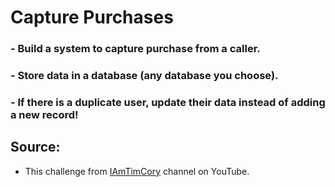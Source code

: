 # Capture Purchases
### - Build a system to capture purchase from a caller.
### - Store data in a database (any database you choose).
### - If there is a duplicate user, update their data instead of adding a new record!

## Source:
- This challenge from [IAmTimCory](https://www.youtube.com/watch?v=BbxjvV3d9pY) channel on YouTube.

